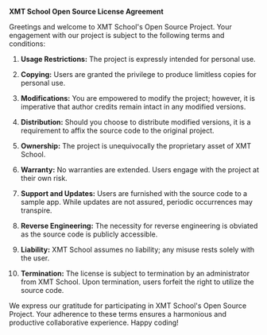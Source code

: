 **XMT School Open Source License Agreement**

Greetings and welcome to XMT School's Open Source Project. Your engagement with our project is subject to the following terms and conditions:

1. **Usage Restrictions:** The project is expressly intended for personal use.

2. **Copying:** Users are granted the privilege to produce limitless copies for personal use.

3. **Modifications:** You are empowered to modify the project; however, it is imperative that author credits remain intact in any modified versions.

4. **Distribution:** Should you choose to distribute modified versions, it is a requirement to affix the source code to the original project.

5. **Ownership:** The project is unequivocally the proprietary asset of XMT School.

6. **Warranty:** No warranties are extended. Users engage with the project at their own risk.

7. **Support and Updates:** Users are furnished with the source code to a sample app. While updates are not assured, periodic occurrences may transpire.

8. **Reverse Engineering:** The necessity for reverse engineering is obviated as the source code is publicly accessible.

9. **Liability:** XMT School assumes no liability; any misuse rests solely with the user.

10. **Termination:** The license is subject to termination by an administrator from XMT School. Upon termination, users forfeit the right to utilize the source code.

We express our gratitude for participating in XMT School's Open Source Project. Your adherence to these terms ensures a harmonious and productive collaborative experience. Happy coding!
